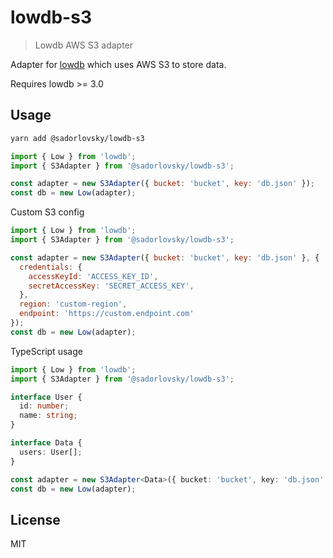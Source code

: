 # lowdb-s3

> Lowdb AWS S3 adapter

Adapter for [lowdb](https://github.com/typicode/lowdb) which uses AWS S3 to store data.

Requires lowdb >= 3.0

## Usage

```bash
yarn add @sadorlovsky/lowdb-s3
```

```js
import { Low } from 'lowdb';
import { S3Adapter } from '@sadorlovsky/lowdb-s3';

const adapter = new S3Adapter({ bucket: 'bucket', key: 'db.json' });
const db = new Low(adapter);
```

Custom S3 config

```js
import { Low } from 'lowdb';
import { S3Adapter } from '@sadorlovsky/lowdb-s3';

const adapter = new S3Adapter({ bucket: 'bucket', key: 'db.json' }, {
  credentials: {
    accessKeyId: 'ACCESS_KEY_ID',
    secretAccessKey: 'SECRET_ACCESS_KEY',
  },
  region: 'custom-region',
  endpoint: 'https://custom.endpoint.com'
});
const db = new Low(adapter);
```

TypeScript usage

```ts
import { Low } from 'lowdb';
import { S3Adapter } from '@sadorlovsky/lowdb-s3';

interface User {
  id: number;
  name: string;
}

interface Data {
  users: User[];
}

const adapter = new S3Adapter<Data>({ bucket: 'bucket', key: 'db.json' });
const db = new Low(adapter);
```

## License

MIT
